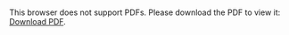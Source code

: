 <object data="christ-in-song/CIS1908pdfs/443.pdf" type="application/pdf" width="100%" height="1024px">
    <embed src="christ-in-song/CIS1908pdfs/443.pdf">
        <p>This browser does not support PDFs. Please download the PDF to view it: <a href="christ-in-song/CIS1908pdfs/443.pdf">Download PDF</a>.</p>
    </embed>
</object>
